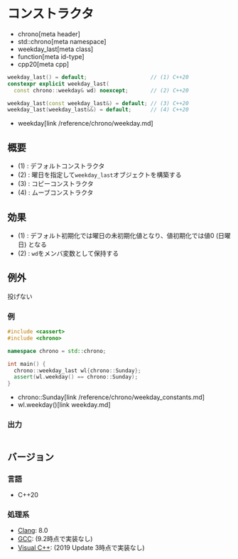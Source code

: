 # コンストラクタ
* chrono[meta header]
* std::chrono[meta namespace]
* weekday_last[meta class]
* function[meta id-type]
* cpp20[meta cpp]

```cpp
weekday_last() = default;                    // (1) C++20
constexpr explicit weekday_last(
  const chrono::weekday& wd) noexcept;       // (2) C++20

weekday_last(const weekday_last&) = default; // (3) C++20
weekday_last(weekday_last&&) = default;      // (4) C++20
```
* weekday[link /reference/chrono/weekday.md]

## 概要
- (1) : デフォルトコンストラクタ
- (2) : 曜日を指定して`weekday_last`オブジェクトを構築する
- (3) : コピーコンストラクタ
- (4) : ムーブコンストラクタ


## 効果
- (1) : デフォルト初期化では曜日の未初期化値となり、値初期化では値0 (日曜日) となる
- (2) : `wd`をメンバ変数として保持する


## 例外
投げない


### 例
```cpp example
#include <cassert>
#include <chrono>

namespace chrono = std::chrono;

int main() {
  chrono::weekday_last wl{chrono::Sunday};
  assert(wl.weekday() == chrono::Sunday);
}
```
* chrono::Sunday[link /reference/chrono/weekday_constants.md]
* wl.weekday()[link weekday.md]

### 出力
```
```

## バージョン
### 言語
- C++20

### 処理系
- [Clang](/implementation.md#clang): 8.0
- [GCC](/implementation.md#gcc): (9.2時点で実装なし)
- [Visual C++](/implementation.md#visual_cpp): (2019 Update 3時点で実装なし)
